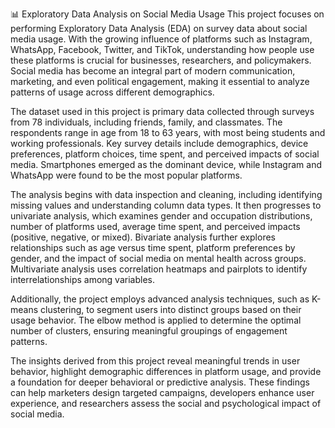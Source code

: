 📊 Exploratory Data Analysis on Social Media Usage
This project focuses on performing Exploratory Data Analysis (EDA) on survey data about social media usage. With the growing influence of platforms such as Instagram, WhatsApp, Facebook, Twitter, and TikTok, understanding how people use these platforms is crucial for businesses, researchers, and policymakers. Social media has become an integral part of modern communication, marketing, and even political engagement, making it essential to analyze patterns of usage across different demographics.

The dataset used in this project is primary data collected through surveys from 78 individuals, including friends, family, and classmates. The respondents range in age from 18 to 63 years, with most being students and working professionals. Key survey details include demographics, device preferences, platform choices, time spent, and perceived impacts of social media. Smartphones emerged as the dominant device, while Instagram and WhatsApp were found to be the most popular platforms.

The analysis begins with data inspection and cleaning, including identifying missing values and understanding column data types. It then progresses to univariate analysis, which examines gender and occupation distributions, number of platforms used, average time spent, and perceived impacts (positive, negative, or mixed). Bivariate analysis further explores relationships such as age versus time spent, platform preferences by gender, and the impact of social media on mental health across groups. Multivariate analysis uses correlation heatmaps and pairplots to identify interrelationships among variables.

Additionally, the project employs advanced analysis techniques, such as K-means clustering, to segment users into distinct groups based on their usage behavior. The elbow method is applied to determine the optimal number of clusters, ensuring meaningful groupings of engagement patterns.

The insights derived from this project reveal meaningful trends in user behavior, highlight demographic differences in platform usage, and provide a foundation for deeper behavioral or predictive analysis. These findings can help marketers design targeted campaigns, developers enhance user experience, and researchers assess the social and psychological impact of social media.
